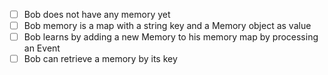 - [ ] Bob does not have any memory yet
- [ ] Bob memory is a map with a string key and a Memory object as value
- [ ] Bob learns by adding a new Memory to his memory map by processing an Event
- [ ] Bob can retrieve a memory by its key
